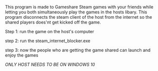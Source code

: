 This program is made to Gameshare Steam games with your friends while letting you both simultaneously play the games in the hosts libary. This program disconnects the steam client of the host from the internet so the shared players does'nt get kicked off the game.

Step 1: run the game on the host's computer

step 2: run the steam_internet_blocker.exe

step 3: now the people who are getting the game shared can launch and enjoy the games

*ONLY HOST NEEDS TO BE ON WINDOWS 10*
